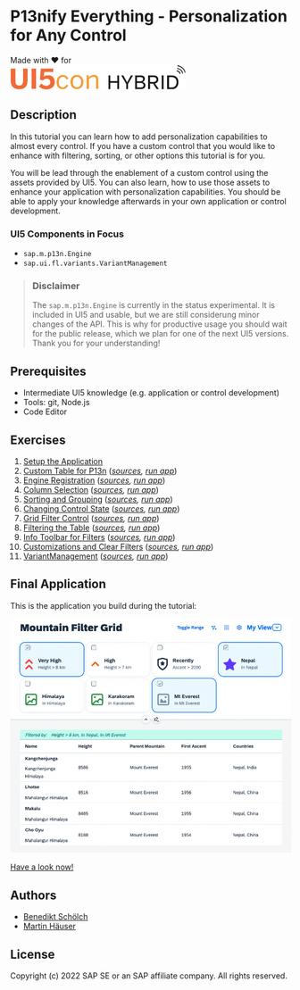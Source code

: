 # P13nify Everything - Personalization for Any Control

Made with ❤️ for  
[![UI5Con Hybrid 2022](images/ui5con_title.png)](https://openui5.org/ui5con/germany2022/)

## Description
In this tutorial you can learn how to add personalization capabilities to almost every control. If you have a custom control that you would like to enhance with filtering, sorting, or other options this tutorial is for you. 

You will be lead through the enablement of a custom control using the assets provided by UI5. You can also learn, how to use those assets to enhance your application with personalization capabilities. You should be able to apply your knowledge afterwards in your own application or control development. 

### UI5 Components in Focus
* `sap.m.p13n.Engine`
* `sap.ui.fl.variants.VariantManagement`

> ### Disclaimer
>The `sap.m.p13n.Engine` is currently in the status experimental. It is included in UI5 and usable, but we are still considerung minor changes of the API. This is why for productive usage you should wait for the public release, which we plan for one of the next UI5 versions. Thank you for your understanding!

## Prerequisites
* Intermediate UI5 knowledge (e.g. application or control development)
* Tools: git, Node.js
* Code Editor

## Exercises
1. [Setup the Application](https://bendkt.github.io/ui5con2022-p13n-ws/exercises/ex01/) 
1. [Custom Table for P13n](https://bendkt.github.io/ui5con2022-p13n-ws/exercises/ex02/) (*[sources](https://github.com/bendkt/ui5con2022-p13n-ws/tree/main/exercises/ex02/webapp), [run app](https://bendkt.github.io/ui5con2022-p13n-ws/exercises/ex02/webapp)*)
1. [Engine Registration](https://bendkt.github.io/ui5con2022-p13n-ws/exercises/ex03/) (*[sources](https://github.com/bendkt/ui5con2022-p13n-ws/tree/main/exercises/ex03/webapp), [run app](https://bendkt.github.io/ui5con2022-p13n-ws/exercises/ex03/webapp)*)
1. [Column Selection](https://bendkt.github.io/ui5con2022-p13n-ws/exercises/ex04/) (*[sources](https://github.com/bendkt/ui5con2022-p13n-ws/tree/main/exercises/ex04/webapp), [run app](https://bendkt.github.io/ui5con2022-p13n-ws/exercises/ex04/webapp)*)
1. [Sorting and Grouping](https://bendkt.github.io/ui5con2022-p13n-ws/exercises/ex05/) (*[sources](https://github.com/bendkt/ui5con2022-p13n-ws/tree/main/exercises/ex05/webapp), [run app](https://bendkt.github.io/ui5con2022-p13n-ws/exercises/ex05/webapp)*)
1. [Changing Control State](https://bendkt.github.io/ui5con2022-p13n-ws/exercises/ex06/) (*[sources](https://github.com/bendkt/ui5con2022-p13n-ws/tree/main/exercises/ex06/webapp), [run app](https://bendkt.github.io/ui5con2022-p13n-ws/exercises/ex06/webapp)*)
1. [Grid Filter Control](https://bendkt.github.io/ui5con2022-p13n-ws/exercises/ex07/) (*[sources](https://github.com/bendkt/ui5con2022-p13n-ws/tree/main/exercises/ex07/webapp), [run app](https://bendkt.github.io/ui5con2022-p13n-ws/exercises/ex07/webapp)*)
1. [Filtering the Table](https://bendkt.github.io/ui5con2022-p13n-ws/exercises/ex08/) (*[sources](https://github.com/bendkt/ui5con2022-p13n-ws/tree/main/exercises/ex08/webapp), [run app](https://bendkt.github.io/ui5con2022-p13n-ws/exercises/ex08/webapp)*)
1. [Info Toolbar for Filters](https://bendkt.github.io/ui5con2022-p13n-ws/exercises/ex09/) (*[sources](https://github.com/bendkt/ui5con2022-p13n-ws/tree/main/exercises/ex09/webapp), [run app](https://bendkt.github.io/ui5con2022-p13n-ws/exercises/ex09/webapp)*)
1. [Customizations and Clear Filters](https://bendkt.github.io/ui5con2022-p13n-ws/exercises/ex10/) (*[sources](https://github.com/bendkt/ui5con2022-p13n-ws/tree/main/exercises/ex10/webapp), [run app](https://bendkt.github.io/ui5con2022-p13n-ws/exercises/ex10/webapp)*)
1. [VariantManagement](https://bendkt.github.io/ui5con2022-p13n-ws/exercises/ex11/) (*[sources](https://github.com/bendkt/ui5con2022-p13n-ws/tree/main/exercises/ex11/webapp), [run app](https://bendkt.github.io/ui5con2022-p13n-ws/exercises/ex11/webapp)*)

## Final Application
This is the application you build during the tutorial:

![Sample Application](images/readme_1.png)

[Have a look now!](https://bendkt.github.io/ui5con2022-p13n-ws/exercises/ex11/webapp/index.html)

## Authors
* [Benedikt Schölch](https://github.com/bendkt)
* [Martin Häuser](https://github.com/martinhaeuser)
## License
Copyright (c) 2022 SAP SE or an SAP affiliate company. All rights reserved.
